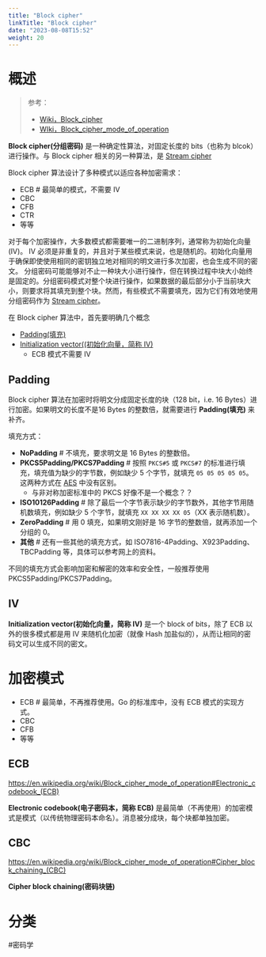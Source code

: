 ```yaml
---
title: "Block cipher"
linkTitle: "Block cipher"
date: "2023-08-08T15:52"
weight: 20
---
```


# 概述

> 参考：
> 
> - [Wiki，Block_cipher](https://en.wikipedia.org/wiki/Block_cipher)
> - [WIki，Block_cipher_mode_of_operation](https://en.wikipedia.org/wiki/Block_cipher_mode_of_operation)

**Block cipher(分组密码)** 是一种确定性算法，对固定长度的 bits（也称为 blcok）进行操作。与 Block cipher 相关的另一种算法，是 [Stream cipher](docs/7.信息安全/Cryptography(密码学)/Cipher/Stream%20cipher.md)

Block cipher 算法设计了多种模式以适应各种加密需求：

- ECB # 最简单的模式，不需要 IV
- CBC
- CFB
- CTR
- 等等

对于每个加密操作，大多数模式都需要唯一的二进制序列，通常称为初始化向量 (IV)。 IV 必须是非重复的，并且对于某些模式来说，也是随机的。初始化向量用于确保即使使用相同的密钥独立地对相同的明文进行多次加密，也会生成不同的密文。 分组密码可能能够对不止一种块大小进行操作，但在转换过程中块大小始终是固定的。分组密码模式对整个块进行操作，如果数据的最后部分小于当前块大小，则要求将其填充到整个块。然而，有些模式不需要填充，因为它们有效地使用分组密码作为 [Stream cipher](docs/7.信息安全/Cryptography(密码学)/Cipher/Stream%20cipher.md)。

在 Block cipher 算法中，首先要明确几个概念

- [Padding(填充)](#Padding)
- [Initialization vector((初始化向量，简称 IV)](#IV)
  - ECB 模式不需要 IV

## Padding

Block cipher 算法在加密时将明文分成固定长度的块（128 bit，i.e. 16 Bytes）进行加密。如果明文的长度不是16 Bytes 的整数倍，就需要进行 **Padding(填充)** 来补齐。

填充方式：

- **NoPadding** # 不填充，要求明文是 16 Bytes 的整数倍。
- **PKCS5Padding/PKCS7Padding** # 按照 `PKCS#5` 或 `PKCS#7` 的标准进行填充，填充值为缺少的字节数，例如缺少 5 个字节，就填充 `05 05 05 05 05`。这两种方式在 [AES](docs/7.信息安全/Cryptography(密码学)/对称密钥加密/AES.md) 中没有区别。
  - 与非对称加密标准中的 PKCS 好像不是一个概念？？
- **ISO10126Padding** # 除了最后一个字节表示缺少的字节数外，其他字节用随机数填充，例如缺少 5 个字节，就填充 `XX XX XX XX 05`（XX 表示随机数）。
- **ZeroPadding** # 用 0 填充，如果明文刚好是 16 字节的整数倍，就再添加一个分组的 0。
- **其他** # 还有一些其他的填充方式，如 ISO7816-4Padding、X923Padding、TBCPadding 等，具体可以参考网上的资料。

不同的填充方式会影响加密和解密的效率和安全性，一般推荐使用 PKCS5Padding/PKCS7Padding。

## IV

**Initialization vector(初始化向量，简称 IV)** 是一个 block of bits，除了 ECB 以外的很多模式都是用 IV 来随机化加密（就像 Hash 加盐似的），从而让相同的密码文可以生成不同的密文。

# 加密模式

- ECB # 最简单，不再推荐使用。Go 的标准库中，没有 ECB 模式的实现方式。
- CBC
- CFB
- 等等

## ECB

https://en.wikipedia.org/wiki/Block_cipher_mode_of_operation#Electronic_codebook_(ECB)

**Electronic codebook(电子密码本，简称 ECB)** 是最简单（不再使用）的加密模式是模式（以传统物理密码本命名）。消息被分成块，每个块都单独加密。

## CBC

https://en.wikipedia.org/wiki/Block_cipher_mode_of_operation#Cipher_block_chaining_(CBC)

**Cipher block chaining(密码块链)** 

# 分类

#密码学 